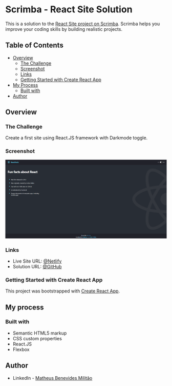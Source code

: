 # Scrimba - React Site Solution

This is a solution to the [React Site project on Scrimba](https://scrimba.com/learn/learnreact). Scrimba helps you improve your coding skills by building realistic projects.

## Table of Contents

- [Overview](#overview)
  - [The Challenge](#the-challenge)
  - [Screenshot](#screenshot)
  - [Links](#links)
  - [Getting Started with Create React App](#getting-started-with-create-react-app)
- [My Process](#my-process)
  - [Built with](#built-with)
- [Author](#author)

## Overview

### The Challenge

Create a first site using React.JS framework with Darkmode toggle.

### Screenshot

![screenshot](/public/images/screenshot.png)

### Links

- Live Site URL: [@Netlify](https://digital-business-card-bennev.netlify.app/)
- Solution URL: [@GitHub](https://github.com/Bennev/training-dark-mode)

### Getting Started with Create React App

This project was bootstrapped with [Create React App](https://github.com/facebook/create-react-app).

## My process

### Built with

- Semantic HTML5 markup
- CSS custom properties
- React.JS
- Flexbox

## Author

- LinkedIn - [Matheus Benevides Militão](https://www.linkedin.com/in/mbmilitao/)